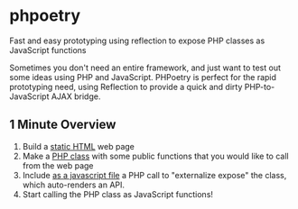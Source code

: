 phpoetry
========

Fast and easy prototyping using reflection to expose PHP classes as JavaScript functions


Sometimes you don't need an entire framework, and just want to test out
some ideas using PHP and JavaScript.
PHPoetry is perfect for the rapid prototyping need, using Reflection to provide a
quick and dirty PHP-to-JavaScript AJAX bridge.

## 1 Minute Overview
1. Build a [static HTML](/public_html/index.html) web page
2. Make a [PHP class](/public_html/MyExample.php) with some public functions that you would like to call from the web page
3. Include [as a javascript file](/public_html/myexample_api.php?a=js) a PHP call to "externalize expose" the class, which auto-renders an API.
4. Start calling the PHP class as JavaScript functions!



